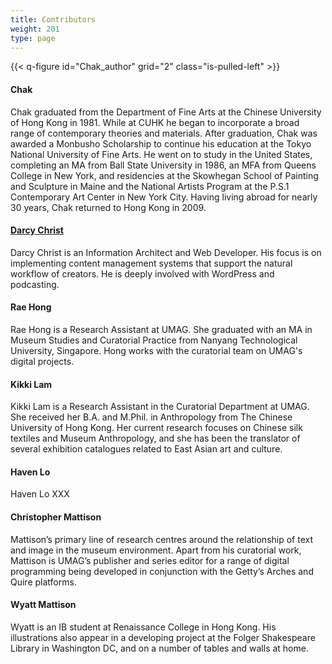 ```yaml
---
title: Contributors
weight: 201
type: page
---
```



{{< q-figure id="Chak_author" grid="2" class="is-pulled-left" >}}
#### Chak
Chak graduated from the Department of Fine Arts at the Chinese University of Hong Kong in 1981. While at CUHK he began to incorporate a broad range of contemporary theories and materials. After graduation, Chak was awarded a Monbusho Scholarship to continue his education at the Tokyo National University of Fine Arts. He went on to study in the United States, completing an MA from Ball State University in 1986, an MFA from Queens College in New York, and residencies at the Skowhegan School of Painting and Sculpture in Maine and the National Artists Program at the P.S.1 Contemporary Art Center in New York City. Having living abroad for nearly 30 years, Chak returned to Hong Kong in 2009.

#### [Darcy Christ](https://aporia.info)
Darcy Christ is an Information Architect and Web Developer. His focus is on implementing content management systems that support the natural workflow of creators. He is deeply involved with WordPress and podcasting.

#### Rae Hong
Rae Hong is a Research Assistant at UMAG. She graduated with an MA in Museum Studies and Curatorial Practice from Nanyang Technological University, Singapore. Hong works with the curatorial team on UMAG's digital projects.

#### Kikki Lam
Kikki Lam is a Research Assistant in the Curatorial Department at UMAG. She received her B.A. and M.Phil. in Anthropology from The Chinese University of Hong Kong. Her current research focuses on Chinese silk textiles and Museum Anthropology, and she has been the translator of several exhibition catalogues related to East Asian art and culture.

#### Haven Lo
Haven Lo XXX

#### Christopher Mattison
Mattison’s primary line of research centres around the relationship of text and image in the museum environment. Apart from his curatorial work, Mattison is UMAG’s publisher and series editor for a range of digital programming being developed in conjunction with the Getty’s Arches and Quire platforms.

#### Wyatt Mattison
Wyatt is an IB student at Renaissance College in Hong Kong. His illustrations also appear in a developing project at the Folger Shakespeare Library in Washington DC, and on a number of tables and walls at home.
